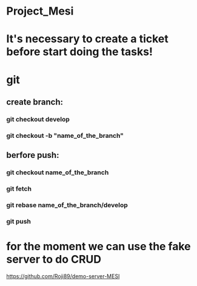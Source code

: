 # Project_Mesi

# It's necessary to create a ticket before start doing the tasks!
# git
## create branch:
### git checkout develop
### git checkout -b "name_of_the_branch"
## berfore push: 
### git checkout name_of_the_branch
### git fetch
### git rebase name_of_the_branch/develop
### git push


# for the moment we can use the fake server to do CRUD

https://github.com/Roji89/demo-server-MESI
